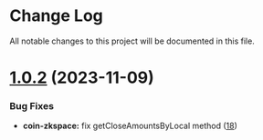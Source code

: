 
# Change Log

All notable changes to this project will be documented in this file.

# [1.0.2](https://github.com/okx/js-wallet-sdk) (2023-11-09)

### Bug Fixes

- **coin-zkspace:** fix getCloseAmountsByLocal method  ([18](https://github.com/okx/js-wallet-sdk/pull/18))
